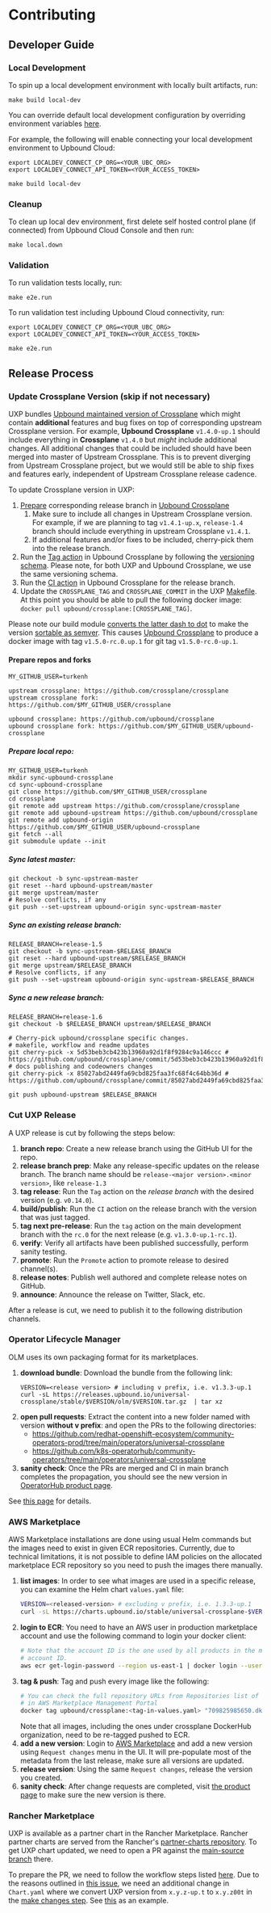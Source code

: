 # Contributing

## Developer Guide

### Local Development

To spin up a local development environment with locally built artifacts, run:

```
make build local-dev
```

You can override default local development configuration by overriding environment
variables [here](https://github.com/upbound/universal-crossplane/blob/main/cluster/local/config/config.env).

For example, the following will enable connecting your local development environment to Upbound Cloud:

```
export LOCALDEV_CONNECT_CP_ORG=<YOUR_UBC_ORG>
export LOCALDEV_CONNECT_API_TOKEN=<YOUR_ACCESS_TOKEN>

make build local-dev
```

### Cleanup

To clean up local dev environment, first delete self hosted control plane (if connected) from Upbound Cloud Console
and then run:

```
make local.down
```

### Validation

To run validation tests locally, run:

```
make e2e.run
```

To run validation test including Upbound Cloud connectivity, run:

```
export LOCALDEV_CONNECT_CP_ORG=<YOUR_UBC_ORG>
export LOCALDEV_CONNECT_API_TOKEN=<YOUR_ACCESS_TOKEN>

make e2e.run
```

## Release Process

### Update Crossplane Version (skip if not necessary)

UXP bundles [Upbound maintained version of Crossplane](https://github.com/upbound/crossplane) 
which might contain **additional** features and bug fixes on top of 
corresponding upstream Crossplane version. For example, **Upbound Crossplane**
`v1.4.0-up.1` should include everything in **Crossplane** `v1.4.0` but _might_
include additional changes. All additional changes that could be included should
have been merged into master of Upstream Crossplane. This is to prevent 
diverging from Upstream Crossplane project, but we would still be able to ship 
fixes and features early, independent of Upstream Crossplane release cadence.

To update Crossplane version in UXP:

1. [Prepare](#prepare-repos-and-forks) corresponding release branch in [Upbound Crossplane](https://github.com/upbound/crossplane)
   1. Make sure to include all changes in Upstream Crossplane version. 
   For example, if we are planning to tag `v1.4.1-up.x`, `release-1.4` branch
   should include everything in upstream Crossplane `v1.4.1`.
   2. If additional features and/or fixes to be included, cherry-pick them into
   the release branch.
2. Run the [Tag action](https://github.com/upbound/crossplane/actions/workflows/tag.yml)
in Upbound Crossplane by following the [versioning schema](VERSIONING.md). 
Please note, for both UXP and Upbound Crossplane, we use the same versioning 
schema.
3. Run the [CI action](https://github.com/upbound/crossplane/actions/workflows/ci.yml)
in Upbound Crossplane for the release branch.
4. Update the `CROSSPLANE_TAG` and `CROSSPLANE_COMMIT` in the UXP [Makefile](Makefile).
At this point you should be able to pull the following docker image:
`docker pull upbound/crossplane:[CROSSPLANE_TAG]`.

Please note our build module [converts the latter dash to dot](https://github.com/upbound/build/pull/155)
to make the version [sortable as semver](https://github.com/upbound/universal-crossplane/issues/109).
This causes [Upbound Crossplane](https://github.com/upbound/crossplane) to
produce a docker image with tag `v1.5.0-rc.0.up.1` for git tag 
`v1.5.0-rc.0-up.1`.

#### Prepare repos and forks

```shell
MY_GITHUB_USER=turkenh

upstream crossplane: https://github.com/crossplane/crossplane
upstream crossplane fork: https://github.com/$MY_GITHUB_USER/crossplane

upbound crossplane: https://github.com/upbound/crossplane
upbound crossplane fork: https://github.com/$MY_GITHUB_USER/upbound-crossplane
```

##### Prepare local repo:

```shell
MY_GITHUB_USER=turkenh
mkdir sync-upbound-crossplane
cd sync-upbound-crossplane
git clone https://github.com/$MY_GITHUB_USER/crossplane
cd crossplane
git remote add upstream https://github.com/crossplane/crossplane
git remote add upbound-upstream https://github.com/upbound/crossplane
git remote add upbound-origin https://github.com/$MY_GITHUB_USER/upbound-crossplane
git fetch --all
git submodule update --init
```

##### Sync latest master:

```shell
git checkout -b sync-upstream-master
git reset --hard upbound-upstream/master
git merge upstream/master
# Resolve conflicts, if any
git push --set-upstream upbound-origin sync-upstream-master
```

##### Sync **an existing** release branch:

```shell
RELEASE_BRANCH=release-1.5
git checkout -b sync-upstream-$RELEASE_BRANCH
git reset --hard upbound-upstream/$RELEASE_BRANCH
git merge upstream/$RELEASE_BRANCH
# Resolve conflicts, if any
git push --set-upstream upbound-origin sync-upstream-$RELEASE_BRANCH
```

##### Sync **a new** release branch:

```shell
RELEASE_BRANCH=release-1.6
git checkout -b $RELEASE_BRANCH upstream/$RELEASE_BRANCH

# Cherry-pick upbound/crossplane specific changes.
# makefile, workflow and readme updates
git cherry-pick -x 5d53beb3cb423b13960a92d1f8f9284c9a146ccc # https://github.com/upbound/crossplane/commit/5d53beb3cb423b13960a92d1f8f9284c9a146ccc
# docs publishing and codeowners changes
git cherry-pick -x 85027abd2449fa69cbd825faa3fc68f4c64bb36d # https://github.com/upbound/crossplane/commit/85027abd2449fa69cbd825faa3fc68f4c64bb36d

git push upbound-upstream $RELEASE_BRANCH
```

### Cut UXP Release

A UXP release is cut by following the steps below:

1. **branch repo**: Create a new release branch using the GitHub UI for the
   repo.
1. **release branch prep**: Make any release-specific updates on the release
   branch. The branch name should be `release-<major version>.<minor version>`,
   like `release-1.3`
1. **tag release**: Run the `Tag` action on the _release branch_ with the
   desired version (e.g. `v0.14.0`).
1. **build/publish**: Run the `CI` action on the release branch with the version
   that was just tagged.
1. **tag next pre-release**: Run the `tag` action on the main development branch
   with the `rc.0` for the next release (e.g. `v1.3.0-up.1-rc.1`).
1. **verify**: Verify all artifacts have been published successfully, perform
   sanity testing.
1. **promote**: Run the `Promote` action to promote release to desired
   channel(s).
1. **release notes**: Publish well authored and complete release notes on
   GitHub.
1. **announce**: Announce the release on Twitter, Slack, etc.

After a release is cut, we need to publish it to the following distribution channels.

### Operator Lifecycle Manager

OLM uses its own packaging format for its marketplaces.

1. **download bundle**: Download the bundle from the following link:
   ```
   VERSION=<release version> # including v prefix, i.e. v1.3.3-up.1
   curl -sL https://releases.upbound.io/universal-crossplane/stable/$VERSION/olm/$VERSION.tar.gz  | tar xz
   ```
1. **open pull requests**: Extract the content into a new folder named with version **without v prefix**:
   and open the PRs to the following directories:
    * https://github.com/redhat-openshift-ecosystem/community-operators-prod/tree/main/operators/universal-crossplane
    * https://github.com/k8s-operatorhub/community-operators/tree/main/operators/universal-crossplane
1. **sanity check**: Once the PRs are merged and CI in main branch completes the
   propagation, you should see the new version in [OperatorHub product page](https://operatorhub.io/operator/universal-crossplane).

See [this page](cluster/olm/README.md) for details.

### AWS Marketplace

AWS Marketplace installations are done using usual Helm commands but the images
need to exist in given ECR repositories. Currently, due to technical limitations,
it is not possible to define IAM policies on the allocated marketplace ECR repository
so you need to push the images there manually.

1. **list images**: In order to see what images are used in a specific release,
   you can examine the Helm chart `values.yaml` file:
   ```bash
   VERSION=<released-version> # excluding v prefix, i.e. 1.3.3-up.1
   curl -sL https://charts.upbound.io/stable/universal-crossplane-$VERSION.tgz | tar xz
   ```
1. **login to ECR**: You need to have an AWS user in production marketplace account
   and use the following command to login your docker client:
   ```bash
   # Note that the account ID is the one used by all products in the marketplace, not our
   # account ID.
   aws ecr get-login-password --region us-east-1 | docker login --username AWS --password-stdin "709825985650.dkr.ecr.us-east-1.amazonaws.com"
   ```
1. **tag & push**: Tag and push every image like the following:
   ```bash
   # You can check the full repository URLs from Repositories list of the product
   # in AWS Marketplace Management Portal
   docker tag upbound/crossplane:<tag-in-values.yaml> "709825985650.dkr.ecr.us-east-1.amazonaws.com/upbound/crossplane:<tag-in-values.yaml>"
   ```
   Note that all images, including the ones under crossplane DockerHub organization,
   need to be re-tagged pushed to ECR.
1. **add a new version**: Login to [AWS Marketplace](https://aws.amazon.com/marketplace/)
   and add a new version using `Request changes` menu in the UI. It will
   pre-populate most of the metadata from the last release, make sure all
   versions are updated.
1. **release version**: Using the same `Request changes`, release the version you
   created.
1. **sanity check**: After change requests are completed, visit [the product page](https://aws.amazon.com/marketplace/pp/prodview-uhc2iwi5xysoc)
   to make sure the new version is there.

### Rancher Marketplace

UXP is available as a partner chart in the Rancher Marketplace. Rancher partner charts are served from the
Rancher's [partner-charts repository](https://github.com/rancher/partner-charts). To get UXP chart updated,
we need to open a PR against the [main-source branch](https://github.com/rancher/partner-charts/tree/main-source) there.

To prepare the PR, we need to follow the workflow steps listed [here](https://github.com/rancher/partner-charts/tree/main-source#workflow).
Due to the reasons outlined in [this issue](https://github.com/upbound/universal-crossplane/issues/119), we need an
additional change in `Chart.yaml` where we convert UXP version from `x.y.z-up.t` to `x.y.z00t` in the [make changes step](https://github.com/rancher/partner-charts/tree/main-source#4-make-changes).
See [this](https://github.com/rancher/partner-charts/pull/89#discussion_r640533267) as an example.

